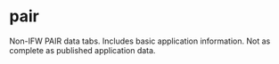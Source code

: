 # pair
Non-IFW PAIR data tabs. Includes basic application information. Not as complete as published application data.
